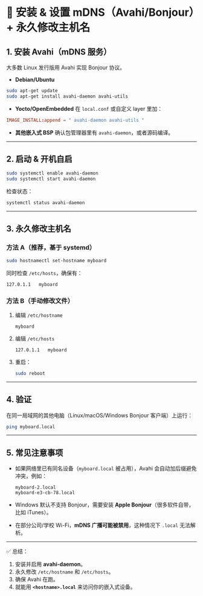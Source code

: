 

# 📌 安装 & 设置 mDNS（Avahi/Bonjour）+ 永久修改主机名

## 1. 安装 Avahi（mDNS 服务）

大多数 Linux 发行版用 Avahi 实现 Bonjour 协议。

* **Debian/Ubuntu**

```bash
sudo apt-get update
sudo apt-get install avahi-daemon avahi-utils
```

* **Yocto/OpenEmbedded**
  在 `local.conf` 或自定义 layer 里加：

```conf
IMAGE_INSTALL:append = " avahi-daemon avahi-utils "
```

* **其他嵌入式 BSP**
  确认包管理器里有 `avahi-daemon`，或者源码编译。

---

## 2. 启动 & 开机自启

```bash
sudo systemctl enable avahi-daemon
sudo systemctl start avahi-daemon
```

检查状态：

```bash
systemctl status avahi-daemon
```

---

## 3. 永久修改主机名

### 方法 A（推荐，基于 systemd）

```bash
sudo hostnamectl set-hostname myboard
```

同时检查 `/etc/hosts`，确保有：

```text
127.0.1.1   myboard
```

### 方法 B（手动修改文件）

1. 编辑 `/etc/hostname`

   ```text
   myboard
   ```
2. 编辑 `/etc/hosts`

   ```text
   127.0.1.1   myboard
   ```
3. 重启：

   ```bash
   sudo reboot
   ```

---

## 4. 验证

在同一局域网的其他电脑（Linux/macOS/Windows Bonjour 客户端）上运行：

```bash
ping myboard.local
```

---

## 5. 常见注意事项

* 如果网络里已有同名设备（`myboard.local` 被占用），Avahi 会自动加后缀避免冲突，例如：

  ```
  myboard-2.local
  myboard-e3-cb-78.local
  ```
* Windows 默认不支持 Bonjour，需要安装 **Apple Bonjour**（很多软件自带，比如 iTunes）。
* 在部分公司/学校 Wi-Fi，**mDNS 广播可能被禁用**，这种情况下 `.local` 无法解析。

---

✅ 总结：

1. 安装并启用 **avahi-daemon**。
2. 永久修改 `/etc/hostname` 和 `/etc/hosts`。
3. 确保 Avahi 在跑。
4. 就能用 **`<hostname>.local`** 来访问你的嵌入式设备。
